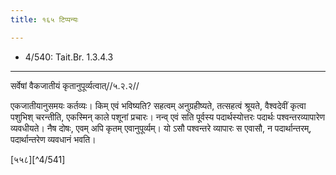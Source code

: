 ```yaml
---
title: १६५ टिप्पन्यः

---
```

- 4/540: Tait.Br. 1.3.4.3

____________________________________________


सर्वेषां वैकजातीयं कृतानुपूर्व्यत्वात्//५.२.२//

एकजातीयानुसमयः कर्तव्यः। किम् एवं भविष्यति? सहत्वम् अनुग्रहीष्यते, तत्सहत्वं श्रूयते, वैश्वदेवीं कृत्वा पशुभिश् चरन्तीति, एकस्मिन् काले पशूनां प्रचारः।
नन्व् एवं सति पूर्वस्य पदार्थस्योत्तरः पदार्थः पश्वन्तरव्यापारेण व्यवधीयते। नैष दोषः, एवम् अपि कृतम् एवानुपूर्व्यम्। यो ऽसौ पश्वन्तरे व्यापारः स एवासौ, न पदार्थान्तरम्, पदार्थान्तरेण व्यवधानं भवति।

[५५८][^4/541]
